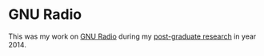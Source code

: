 # GNU Radio

This was my work on [GNU Radio](https://www.gnuradio.org/) during my [post-graduate research](https://web.facebook.com/activecat/about_work_and_education) in year 2014.

